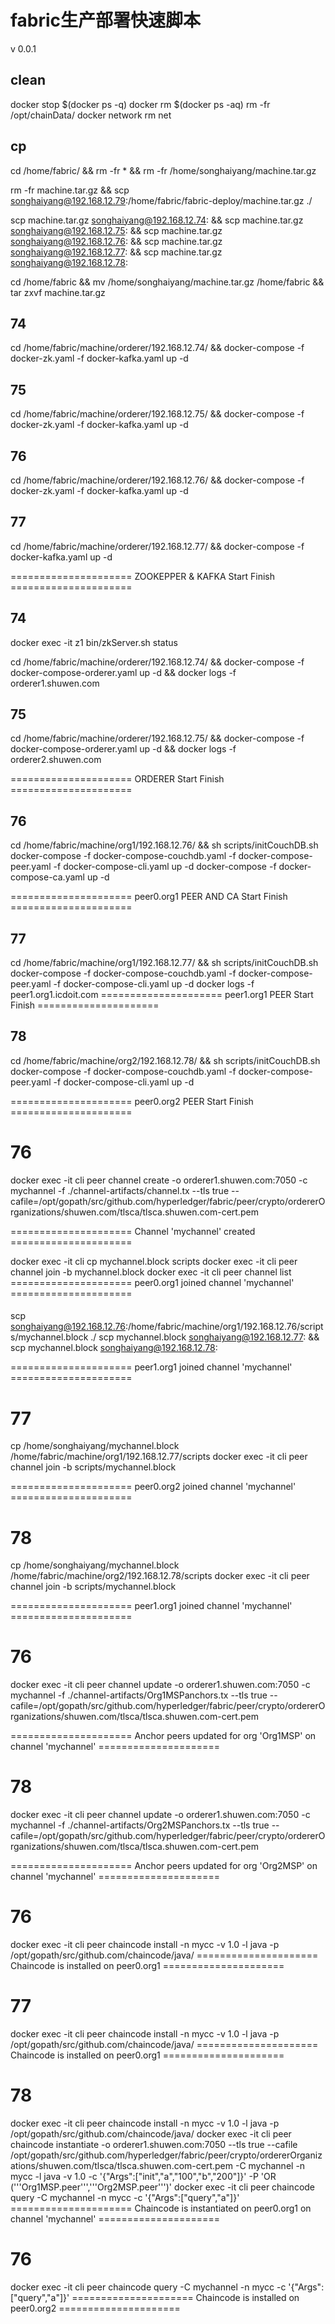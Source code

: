 # fabric生产部署快速脚本
v 0.0.1

## clean
docker stop $(docker ps -q) 
docker rm $(docker ps -aq)
rm -fr /opt/chainData/ 
docker network rm net

## cp
cd /home/fabric/ && rm -fr * && rm -fr /home/songhaiyang/machine.tar.gz

rm -fr machine.tar.gz && scp songhaiyang@192.168.12.79:/home/fabric/fabric-deploy/machine.tar.gz ./

scp machine.tar.gz songhaiyang@192.168.12.74: && scp machine.tar.gz songhaiyang@192.168.12.75: && scp machine.tar.gz songhaiyang@192.168.12.76: && scp machine.tar.gz songhaiyang@192.168.12.77: && scp machine.tar.gz songhaiyang@192.168.12.78:

cd /home/fabric && mv /home/songhaiyang/machine.tar.gz /home/fabric && tar zxvf machine.tar.gz


## 74
cd /home/fabric/machine/orderer/192.168.12.74/ && docker-compose -f docker-zk.yaml -f docker-kafka.yaml up -d

## 75
cd /home/fabric/machine/orderer/192.168.12.75/ && docker-compose -f docker-zk.yaml -f docker-kafka.yaml up -d

## 76
cd /home/fabric/machine/orderer/192.168.12.76/ && docker-compose -f docker-zk.yaml -f docker-kafka.yaml up -d

## 77
cd /home/fabric/machine/orderer/192.168.12.77/ && docker-compose -f docker-kafka.yaml up -d

===================== ZOOKEPPER & KAFKA Start Finish ===================== 
## 74
docker exec -it z1 bin/zkServer.sh status

cd /home/fabric/machine/orderer/192.168.12.74/ && docker-compose -f docker-compose-orderer.yaml up -d && docker logs -f orderer1.shuwen.com

## 75
cd /home/fabric/machine/orderer/192.168.12.75/ && docker-compose -f docker-compose-orderer.yaml up -d && docker logs -f orderer2.shuwen.com 

===================== ORDERER Start Finish ===================== 

## 76
cd /home/fabric/machine/org1/192.168.12.76/ && sh scripts/initCouchDB.sh
docker-compose -f docker-compose-couchdb.yaml -f docker-compose-peer.yaml -f docker-compose-cli.yaml up -d
docker-compose -f docker-compose-ca.yaml up -d

===================== peer0.org1 PEER AND CA Start Finish ===================== 

## 77
cd /home/fabric/machine/org1/192.168.12.77/ && sh scripts/initCouchDB.sh
docker-compose -f docker-compose-couchdb.yaml -f docker-compose-peer.yaml -f docker-compose-cli.yaml up -d
docker logs -f peer1.org1.icdoit.com
===================== peer1.org1 PEER Start Finish ===================== 


## 78
cd /home/fabric/machine/org2/192.168.12.78/ && sh scripts/initCouchDB.sh
docker-compose -f docker-compose-couchdb.yaml -f docker-compose-peer.yaml -f docker-compose-cli.yaml up -d

===================== peer0.org2 PEER Start Finish ===================== 

# 76
docker exec -it cli peer channel create -o orderer1.shuwen.com:7050 -c mychannel -f ./channel-artifacts/channel.tx --tls true --cafile=/opt/gopath/src/github.com/hyperledger/fabric/peer/crypto/ordererOrganizations/shuwen.com/tlsca/tlsca.shuwen.com-cert.pem

===================== Channel 'mychannel' created =====================

docker exec -it cli cp mychannel.block scripts
docker exec -it cli peer channel join -b mychannel.block
docker exec -it cli peer channel list
===================== peer0.org1 joined channel 'mychannel' =====================

####
scp songhaiyang@192.168.12.76:/home/fabric/machine/org1/192.168.12.76/scripts/mychannel.block ./
scp mychannel.block songhaiyang@192.168.12.77: && scp mychannel.block songhaiyang@192.168.12.78:

===================== peer1.org1 joined channel 'mychannel' =====================
# 77
cp /home/songhaiyang/mychannel.block /home/fabric/machine/org1/192.168.12.77/scripts
docker exec -it cli peer channel join -b scripts/mychannel.block

===================== peer0.org2 joined channel 'mychannel' =====================
# 78
cp /home/songhaiyang/mychannel.block /home/fabric/machine/org2/192.168.12.78/scripts
docker exec -it cli peer channel join -b scripts/mychannel.block

===================== peer1.org1 joined channel 'mychannel' =====================


# 76
docker exec -it cli peer channel update -o orderer1.shuwen.com:7050 -c mychannel -f ./channel-artifacts/Org1MSPanchors.tx --tls true --cafile=/opt/gopath/src/github.com/hyperledger/fabric/peer/crypto/ordererOrganizations/shuwen.com/tlsca/tlsca.shuwen.com-cert.pem

===================== Anchor peers updated for org 'Org1MSP' on channel 'mychannel' =====================

# 78
docker exec -it cli peer channel update -o orderer1.shuwen.com:7050 -c mychannel -f ./channel-artifacts/Org2MSPanchors.tx --tls true --cafile=/opt/gopath/src/github.com/hyperledger/fabric/peer/crypto/ordererOrganizations/shuwen.com/tlsca/tlsca.shuwen.com-cert.pem

===================== Anchor peers updated for org 'Org2MSP' on channel 'mychannel' =====================


# 76
docker exec -it cli peer chaincode install -n mycc -v 1.0 -l java -p /opt/gopath/src/github.com/chaincode/java/
===================== Chaincode is installed on peer0.org1 =====================

# 77
docker exec -it cli peer chaincode install -n mycc -v 1.0 -l java -p /opt/gopath/src/github.com/chaincode/java/
===================== Chaincode is installed on peer0.org1 =====================

# 78
docker exec -it cli peer chaincode install -n mycc -v 1.0 -l java -p /opt/gopath/src/github.com/chaincode/java/
docker exec -it cli peer chaincode instantiate -o orderer1.shuwen.com:7050 --tls true --cafile /opt/gopath/src/github.com/hyperledger/fabric/peer/crypto/ordererOrganizations/shuwen.com/tlsca/tlsca.shuwen.com-cert.pem -C mychannel -n mycc -l java -v 1.0 -c '{"Args":["init","a","100","b","200"]}'  -P 'OR ('\''Org1MSP.peer'\'','\''Org2MSP.peer'\'')'
docker exec -it cli peer chaincode query -C mychannel -n mycc -c '{"Args":["query","a"]}'
===================== Chaincode is instantiated on peer0.org1 on channel 'mychannel' =====================


# 76
docker exec -it cli peer chaincode query -C mychannel -n mycc -c '{"Args":["query","a"]}'
===================== Chaincode is installed on peer0.org2 =====================
